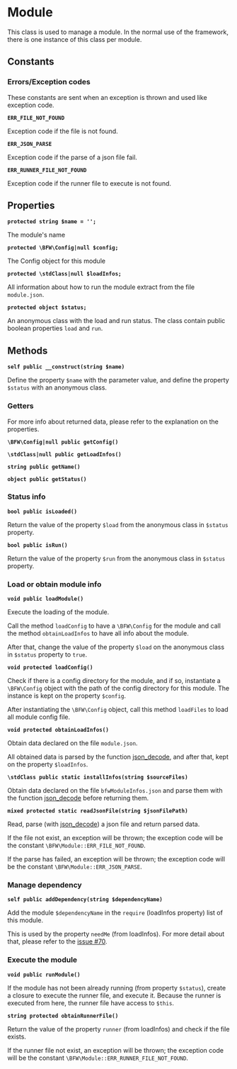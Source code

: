 # Module

This class is used to manage a module.
In the normal use of the framework, there is one instance of this class per module.

## Constants

### Errors/Exception codes

These constants are sent when an exception is thrown and used like exception code.

__`ERR_FILE_NOT_FOUND`__

Exception code if the file is not found.

__`ERR_JSON_PARSE`__

Exception code if the parse of a json file fail.

__`ERR_RUNNER_FILE_NOT_FOUND`__

Exception code if the runner file to execute is not found.

## Properties

__`protected string $name = '';`__

The module's name

__`protected \BFW\Config|null $config;`__

The Config object for this module

__`protected \stdClass|null $loadInfos;`__

All information about how to run the module extract from the file `module.json`.

__`protected object $status;`__

An anonymous class with the load and run status.
The class contain public boolean properties `load` and `run`.

## Methods

__`self public __construct(string $name)`__

Define the property `$name` with the parameter value, and define the property `$status` with an anonymous class.

### Getters

For more info about returned data, please refer to the explanation on the properties.

__`\BFW\Config|null public getConfig()`__

__`\stdClass|null public getLoadInfos()`__

__`string public getName()`__

__`object public getStatus()`__

### Status info

__`bool public isLoaded()`__

Return the value of the property `$load` from the anonymous class in `$status` property.

__`bool public isRun()`__

Return the value of the property `$run` from the anonymous class in `$status` property.

### Load or obtain module info

__`void public loadModule()`__

Execute the loading of the module.

Call the method `loadConfig` to have a `\BFW\Config` for the module and call the method `obtainLoadInfos` to have all info about the module.

After that, change the value of the property `$load` on the anonymous class in `$status` property to `true`.

__`void protected loadConfig()`__

Check if there is a config directory for the module, and if so,
instantiate a `\BFW\Config` object with the path of the config directory for this module.
The instance is kept on the property `$config`.

After instantiating the `\BFW\Config` object, call this method `loadFiles` to load all module config file.

__`void protected obtainLoadInfos()`__

Obtain data declared on the file `module.json`.

All obtained data is parsed by the function [json_decode](http://php.net/manual/en/function.json-decode.php),
and after that, kept on the property `$loadInfos`.

__`\stdClass public static installInfos(string $sourceFiles)`__

Obtain data declared on the file `bfwModuleInfos.json` and parse them
with the function [json_decode](http://php.net/manual/en/function.json-decode.php)
before returning them.

__`mixed protected static readJsonFile(string $jsonFilePath)`__

Read, parse (with [json_decode](http://php.net/manual/en/function.json-decode.php)) a json file and return parsed data.

If the file not exist, an exception will be thrown;
the exception code will be the constant `\BFW\Module::ERR_FILE_NOT_FOUND`.

If the parse has failed, an exception will be thrown;
the exception code will be the constant `\BFW\Module::ERR_JSON_PARSE`.

### Manage dependency

__`self public addDependency(string $dependencyName)`__

Add the module `$dependencyName` in the `require` (loadInfos property) list of this module.

This is used by the property `needMe` (from loadInfos).
For more detail about that, please refer to the [issue #70](https://github.com/bulton-fr/bfw/issues/70).

### Execute the module

__`void public runModule()`__

If the module has not been already running (from property `$status`), create a closure to execute the runner file, and execute it.
Because the runner is executed from here, the runner file have access to `$this`.

__`string protected obtainRunnerFile()`__

Return the value of the property `runner` (from loadInfos) and check if the file exists.

If the runner file not exist, an exception will be thrown;
the exception code will be the constant `\BFW\Module::ERR_RUNNER_FILE_NOT_FOUND`.
